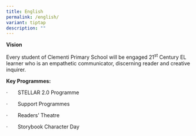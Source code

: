```yaml
---
title: English
permalink: /english/
variant: tiptap
description: ""
---
```

<p><strong>Vision</strong>
</p>
<p>Every student of Clementi Primary School will be engaged 21<sup>st</sup> Century
EL learner who is an empathetic communicator, discerning reader and creative
inquirer.</p>
<p><strong>Key Programmes:</strong>
</p>
<p>·&nbsp;&nbsp;&nbsp;&nbsp;&nbsp;&nbsp; STELLAR 2.0 Programme</p>
<p>·&nbsp;&nbsp;&nbsp;&nbsp;&nbsp;&nbsp; Support Programmes</p>
<p>·&nbsp;&nbsp;&nbsp;&nbsp;&nbsp;&nbsp; Readers’ Theatre</p>
<p>·&nbsp;&nbsp;&nbsp;&nbsp;&nbsp;&nbsp; Storybook Character Day</p>